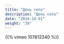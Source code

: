 ```yaml
---
title: "День села"
description: "День села"
date: "2014-10-01"
weight: "39"
---
```


{{% vimeo 107812340 %}}
